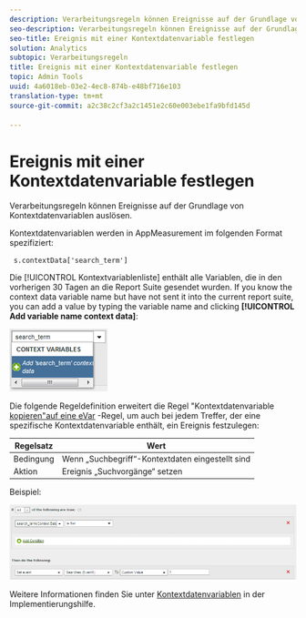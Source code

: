 ```yaml
---
description: Verarbeitungsregeln können Ereignisse auf der Grundlage von Kontextdatenvariablen auslösen.
seo-description: Verarbeitungsregeln können Ereignisse auf der Grundlage von Kontextdatenvariablen auslösen.
seo-title: Ereignis mit einer Kontextdatenvariable festlegen
solution: Analytics
subtopic: Verarbeitungsregeln
title: Ereignis mit einer Kontextdatenvariable festlegen
topic: Admin Tools
uuid: 4a6018eb-03e2-4ec8-874b-e48bf716e103
translation-type: tm+mt
source-git-commit: a2c38c2cf3a2c1451e2c60e003ebe1fa9bfd145d

---
```



# Ereignis mit einer Kontextdatenvariable festlegen

Verarbeitungsregeln können Ereignisse auf der Grundlage von Kontextdatenvariablen auslösen.

Kontextdatenvariablen werden in AppMeasurement im folgenden Format spezifiziert:

```
 s.contextData['search_term']
```

Die [!UICONTROL Kontextvariablenliste] enthält alle Variablen, die in den vorherigen 30 Tagen an die Report Suite gesendet wurden. If you know the context data variable name but have not sent it into the current report suite, you can add a value by typing the variable name and clicking **[!UICONTROL Add variable name context data]**:

![](assets/add-context-variable.png)

Die folgende Regeldefinition erweitert die Regel "Kontextdatenvariable [kopieren"auf eine eVar](/help/admin/admin/c-processing-rules/processing-rules-examples/processing-rules-copy-context-data.md) -Regel, um auch bei jedem Treffer, der eine spezifische Kontextdatenvariable enthält, ein Ereignis festzulegen:

| Regelsatz | Wert |
|---|---|
| Bedingung | Wenn „Suchbegriff“-Kontextdaten eingestellt sind |
| Aktion | Ereignis „Suchvorgänge“ setzen |

Beispiel:

![](assets/processing_rule_set_event.png)

Weitere Informationen finden Sie unter [Kontextdatenvariablen](https://marketing.adobe.com/resources/help/en_US/sc/implement/context_data_variables.html) in der Implementierungshilfe.
